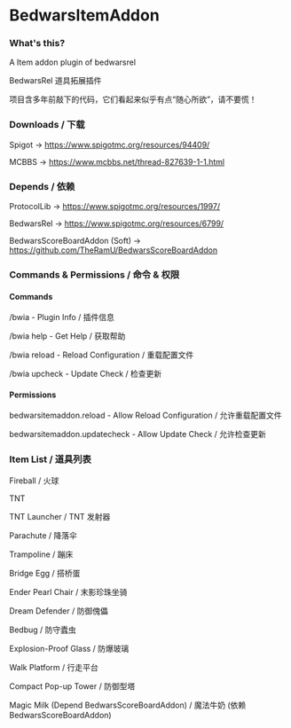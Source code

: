 # BedwarsItemAddon

### What's this?

A Item addon plugin of bedwarsrel

BedwarsRel 道具拓展插件

项目含多年前敲下的代码，它们看起来似乎有点“随心所欲”，请不要慌！

### Downloads / 下载

Spigot -> https://www.spigotmc.org/resources/94409/

MCBBS -> https://www.mcbbs.net/thread-827639-1-1.html

### Depends / 依赖

ProtocolLib -> https://www.spigotmc.org/resources/1997/

BedwarsRel -> https://www.spigotmc.org/resources/6799/

BedwarsScoreBoardAddon (Soft) -> https://github.com/TheRamU/BedwarsScoreBoardAddon

### Commands & Permissions / 命令 & 权限

#### Commands

/bwia - Plugin Info / 插件信息

/bwia help - Get Help / 获取帮助

/bwia reload - Reload Configuration / 重载配置文件

/bwia upcheck - Update Check / 检查更新

#### Permissions

bedwarsitemaddon.reload - Allow Reload Configuration / 允许重载配置文件

bedwarsitemaddon.updatecheck - Allow Update Check / 允许检查更新

### Item List / 道具列表

Fireball / 火球

TNT

TNT Launcher / TNT 发射器

Parachute / 降落伞

Trampoline / 蹦床

Bridge Egg / 搭桥蛋

Ender Pearl Chair / 末影珍珠坐骑

Dream Defender / 防御傀儡

Bedbug / 防守蠹虫

Explosion-Proof Glass / 防爆玻璃

Walk Platform / 行走平台

Compact Pop-up Tower / 防御型塔

Magic Milk (Depend BedwarsScoreBoardAddon) / 魔法牛奶 (依赖 BedwarsScoreBoardAddon)
